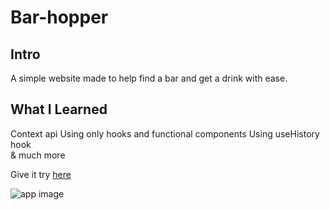 #  Bar-hopper

## Intro

A simple website made to help find a bar and get a drink with ease. 


## What I Learned

Context api
Using only hooks and functional components
Using useHistory hook  
& much more

 Give it try  [here](vibrant-swartz-b592af.netlify.app/)

![app image](https://res.cloudinary.com/dpapjdvi5/image/upload/v1600449499/Screen_Shot_2020-09-17_at_7.06.20_PM_fmudsy.png)
